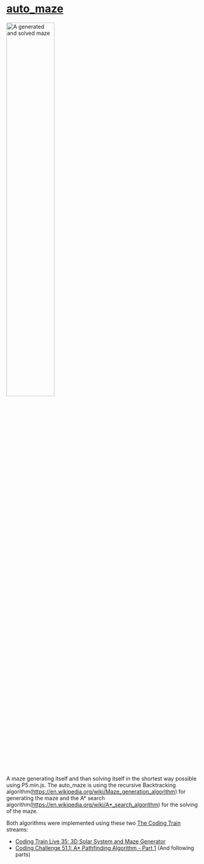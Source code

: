 # [auto_maze](https://lucaschwan.github.io/auto-maze/)

<img src=“https://github.com/LucaSchwan/auto-maze/blob/master/pics/auto_maze.png” width="50%" alt="A generated and solved maze">  

<br />

A maze generating itself and than solving itself in the shortest way possible using P5.min.js.
The auto_maze is using the recursive Backtracking algorithm(https://en.wikipedia.org/wiki/Maze_generation_algorithm) for generating the maze and the A* search algorithm(https://en.wikipedia.org/wiki/A*_search_algorithm) for the solving of the maze.  

Both algorithms were implemented using these two [The Coding Train](https://www.youtube.com/@TheCodingTrain) streams:
- [Coding Train Live 35: 3D Solar System and Maze Generator](https://www.youtube.com/watch?v=nF7DVmovWr0)
- [Coding Challenge 51.1: A* Pathfinding Algorithm - Part 1](https://www.youtube.com/watch?v=aKYlikFAV4k) (And following parts)
